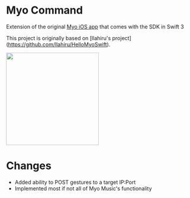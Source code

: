 # Myo Command

Extension of the original [Myo iOS app](https://developer.thalmic.com/downloads) that comes with the SDK in Swift 3

This project is originally based on [llahiru's project] (https://github.com/llahiru/HelloMyoSwift).

<img src="https://raw.githubusercontent.com/llahiru/HelloMyoSwift/master/screenshot.png" width="250"> 

# Changes

* Added ability to POST gestures to a target IP:Port
* Implemented most if not all of Myo Music's functionality 
